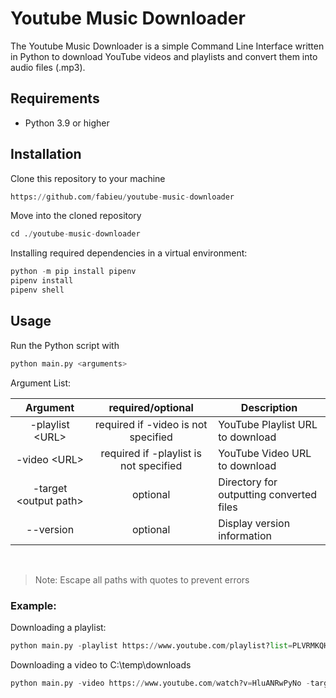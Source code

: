 # Youtube Music Downloader

The Youtube Music Downloader is a simple Command Line Interface written in Python to download YouTube videos and playlists and convert them into audio files (.mp3).

## Requirements

- Python 3.9 or higher

## Installation

Clone this repository to your machine

```python
https://github.com/fabieu/youtube-music-downloader
```

Move into the cloned repository

```python
cd ./youtube-music-downloader
```

Installing required dependencies in a virtual environment:

```python
python -m pip install pipenv
pipenv install
pipenv shell
```

## Usage

Run the Python script with

```python
python main.py <arguments>
```

Argument List:

|        Argument        |           required/optional            | Description                              |
| :--------------------: | :------------------------------------: | ---------------------------------------- |
|    -playlist \<URL>    |  required if -video is not specified   | YouTube Playlist URL to download         |
|     -video \<URL>      | required if -playlist is not specified | YouTube Video URL to download            |
| -target \<output path> |                optional                | Directory for outputting converted files |
|       --version        |                optional                | Display version information              |

&nbsp;

> Note: Escape all paths with quotes to prevent errors

### Example:

Downloading a playlist:

```python
python main.py -playlist https://www.youtube.com/playlist?list=PLVRMKQHY0icxzX_WkE-s8_-YF_JAo_h92
```

Downloading a video to C:\temp\downloads

```python
python main.py -video https://www.youtube.com/watch?v=HluANRwPyNo -target "C:\temp\downloads"
```
